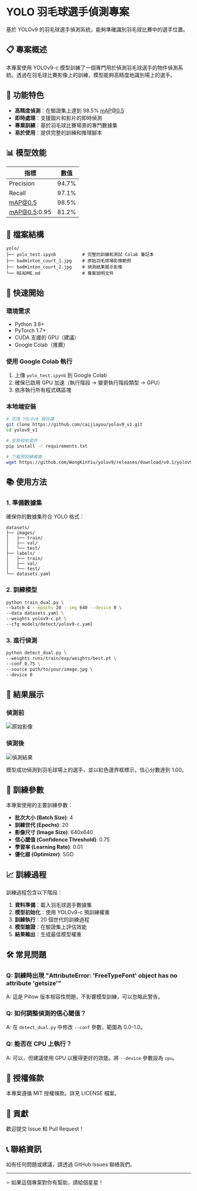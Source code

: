 # YOLO 羽毛球選手偵測專案

基於 YOLOv9 的羽毛球選手偵測系統，能夠準確識別羽毛球比賽中的選手位置。

## 📋 專案概述

本專案使用 YOLOv9-c 模型訓練了一個專門用於偵測羽毛球選手的物件偵測系統。透過在羽毛球比賽影像上的訓練，模型能夠高精度地識別場上的選手。

## 🎯 功能特色

- **高精度偵測**：在驗證集上達到 98.5% mAP@0.5
- **即時處理**：支援圖片和影片的即時偵測
- **專業訓練**：基於羽毛球比賽場景的專門數據集
- **易於使用**：提供完整的訓練和推理腳本

## 📊 模型效能

| 指標 | 數值 |
|------|------|
| Precision | 94.7% |
| Recall | 97.1% |
| mAP@0.5 | 98.5% |
| mAP@0.5:0.95 | 81.2% |

## 📁 檔案結構

```
yolo/
├── yolo_test.ipynb          # 完整的訓練和測試 Colab 筆記本
├── badminton_court_1.jpg    # 原始羽毛球場影像範例
├── badminton_court_2.jpg    # 偵測結果展示影像
└── README.md                # 專案說明文件
```

## 🚀 快速開始

### 環境需求

- Python 3.8+
- PyTorch 1.7+
- CUDA 支援的 GPU（建議）
- Google Colab（推薦）

### 使用 Google Colab 執行

1. 上傳 `yolo_test.ipynb` 到 Google Colab
2. 確保已啟用 GPU 加速（執行階段 → 變更執行階段類型 → GPU）
3. 依序執行所有程式碼區塊

### 本地端安裝

```bash
# 克隆 YOLOv9 儲存庫
git clone https://github.com/caijiayou/yolov9_v1.git
cd yolov9_v1

# 安裝相依套件
pip install -r requirements.txt

# 下載預訓練權重
wget https://github.com/WongKinYiu/yolov9/releases/download/v0.1/yolov9-c.pt
```

## 📚 使用方法

### 1. 準備數據集

確保你的數據集符合 YOLO 格式：
```
datasets/
├── images/
│   ├── train/
│   ├── val/
│   └── test/
├── labels/
│   ├── train/
│   ├── val/
│   └── test/
└── datasets.yaml
```

### 2. 訓練模型

```bash
python train_dual.py \
--batch 4 --epochs 20 --img 640 --device 0 \
--data datasets.yaml \
--weights yolov9-c.pt \
--cfg models/detect/yolov9-c.yaml
```

### 3. 進行偵測

```bash
python detect_dual.py \
--weights runs/train/exp/weights/best.pt \
--conf 0.75 \
--source path/to/your/image.jpg \
--device 0
```

## 📸 結果展示

### 偵測前
![原始影像](badminton_court_1.jpg)

### 偵測後
![偵測結果](badminton_court_2.jpg)

模型成功偵測到羽毛球場上的選手，並以紅色邊界框標示，信心分數達到 1.00。

## 🔧 訓練參數

本專案使用的主要訓練參數：

- **批次大小 (Batch Size)**: 4
- **訓練世代 (Epochs)**: 20
- **影像尺寸 (Image Size)**: 640x640
- **信心閾值 (Confidence Threshold)**: 0.75
- **學習率 (Learning Rate)**: 0.01
- **優化器 (Optimizer)**: SGD

## 📈 訓練過程

訓練過程包含以下階段：
1. **資料準備**：載入羽毛球選手數據集
2. **模型初始化**：使用 YOLOv9-c 預訓練權重
3. **訓練執行**：20 個世代的訓練過程
4. **模型驗證**：在驗證集上評估效能
5. **結果輸出**：生成最佳模型權重

## 🛠️ 常見問題

### Q: 訓練時出現 "AttributeError: 'FreeTypeFont' object has no attribute 'getsize'"

A: 這是 Pillow 版本相容性問題，不影響模型訓練，可以忽略此警告。

### Q: 如何調整偵測的信心閾值？

A: 在 `detect_dual.py` 中修改 `--conf` 參數，範圍為 0.0-1.0。

### Q: 能否在 CPU 上執行？

A: 可以，但建議使用 GPU 以獲得更好的效能。將 `--device` 參數設為 `cpu`。

## 📝 授權條款

本專案遵循 MIT 授權條款。詳見 LICENSE 檔案。

## 🤝 貢獻

歡迎提交 Issue 和 Pull Request！

## 📞 聯絡資訊

如有任何問題或建議，請透過 GitHub Issues 聯絡我們。

---

⭐ 如果這個專案對你有幫助，請給個星星！
